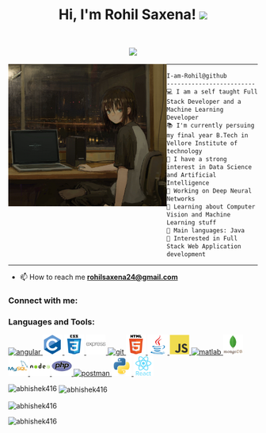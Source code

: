 
<h1 align="center">
Hi, I'm Rohil Saxena!
  <img src="https://media.giphy.com/media/hvRJCLFzcasrR4ia7z/giphy.gif" width="30"></h1>
 
<br/>

<p align="center">
  <img src="https://readme-typing-svg.herokuapp.com?lines=IT+Student;Full+Stack+Web+Developer;AI%20|%20ML%20Enthusiast;Exploring%20new%20AI%20technologies&center=true&width=380&height=45">
</p>

<img align="left" src="https://github.com/Abhishek416/My_Images/blob/main/cropped_image.png"  width="320" />
<hr>

```
I-am-Rohil@github
-------------------------
💻 I am a self taught Full Stack Developer and a Machine Learning Developer
📚 I'm currently persuing my final year B.Tech in Vellore Institute of technology 
📝 I have a strong interest in Data Science and Artificial Intelligence
🔭 Working on Deep Neural Networks
🌱 Learning about Computer Vision and Machine Learning stuff
🌟 Main languages: Java
🚩 Interested in Full Stack Web Application development
```
<hr>




- 📫 How to reach me **rohilsaxena24@gmail.com**

<h3 align="left">Connect with me:</h3>
<p align="left">
</p>

<h3 align="left">Languages and Tools:</h3>
<p align="left"> <a href="https://angular.io" target="_blank" rel="noreferrer"> <img src="https://angular.io/assets/images/logos/angular/angular.svg" alt="angular" width="40" height="40"/> </a> <a href="https://www.cprogramming.com/" target="_blank" rel="noreferrer"> <img src="https://raw.githubusercontent.com/devicons/devicon/master/icons/c/c-original.svg" alt="c" width="40" height="40"/> </a> <a href="https://www.w3schools.com/css/" target="_blank" rel="noreferrer"> <img src="https://raw.githubusercontent.com/devicons/devicon/master/icons/css3/css3-original-wordmark.svg" alt="css3" width="40" height="40"/> </a> <a href="https://expressjs.com" target="_blank" rel="noreferrer"> <img src="https://raw.githubusercontent.com/devicons/devicon/master/icons/express/express-original-wordmark.svg" alt="express" width="40" height="40"/> </a> <a href="https://git-scm.com/" target="_blank" rel="noreferrer"> <img src="https://www.vectorlogo.zone/logos/git-scm/git-scm-icon.svg" alt="git" width="40" height="40"/> </a> <a href="https://www.w3.org/html/" target="_blank" rel="noreferrer"> <img src="https://raw.githubusercontent.com/devicons/devicon/master/icons/html5/html5-original-wordmark.svg" alt="html5" width="40" height="40"/> </a> <a href="https://www.java.com" target="_blank" rel="noreferrer"> <img src="https://raw.githubusercontent.com/devicons/devicon/master/icons/java/java-original.svg" alt="java" width="40" height="40"/> </a> <a href="https://developer.mozilla.org/en-US/docs/Web/JavaScript" target="_blank" rel="noreferrer"> <img src="https://raw.githubusercontent.com/devicons/devicon/master/icons/javascript/javascript-original.svg" alt="javascript" width="40" height="40"/> </a> <a href="https://www.mathworks.com/" target="_blank" rel="noreferrer"> <img src="https://upload.wikimedia.org/wikipedia/commons/2/21/Matlab_Logo.png" alt="matlab" width="40" height="40"/> </a> <a href="https://www.mongodb.com/" target="_blank" rel="noreferrer"> <img src="https://raw.githubusercontent.com/devicons/devicon/master/icons/mongodb/mongodb-original-wordmark.svg" alt="mongodb" width="40" height="40"/> </a> <a href="https://www.mysql.com/" target="_blank" rel="noreferrer"> <img src="https://raw.githubusercontent.com/devicons/devicon/master/icons/mysql/mysql-original-wordmark.svg" alt="mysql" width="40" height="40"/> </a> <a href="https://nodejs.org" target="_blank" rel="noreferrer"> <img src="https://raw.githubusercontent.com/devicons/devicon/master/icons/nodejs/nodejs-original-wordmark.svg" alt="nodejs" width="40" height="40"/> </a> <a href="https://www.php.net" target="_blank" rel="noreferrer"> <img src="https://raw.githubusercontent.com/devicons/devicon/master/icons/php/php-original.svg" alt="php" width="40" height="40"/> </a> <a href="https://postman.com" target="_blank" rel="noreferrer"> <img src="https://www.vectorlogo.zone/logos/getpostman/getpostman-icon.svg" alt="postman" width="40" height="40"/> </a> <a href="https://www.python.org" target="_blank" rel="noreferrer"> <img src="https://raw.githubusercontent.com/devicons/devicon/master/icons/python/python-original.svg" alt="python" width="40" height="40"/> </a> <a href="https://reactjs.org/" target="_blank" rel="noreferrer"> <img src="https://raw.githubusercontent.com/devicons/devicon/master/icons/react/react-original-wordmark.svg" alt="react" width="40" height="40"/> </a> </p>

<p><img align="left" src="https://github-readme-stats.vercel.app/api/top-langs?username=abhishek416&show_icons=true&locale=en&layout=compact" alt="abhishek416" /></p>

<p>&nbsp;<img align="center" src="https://github-readme-stats.vercel.app/api?username=abhishek416&show_icons=true&locale=en" alt="abhishek416" /></p>

<p><img align="center" src="https://github-readme-streak-stats.herokuapp.com/?user=abhishek416&" alt="abhishek416" /></p>

<p align="left"> <img src="https://komarev.com/ghpvc/?username=abhishek416&label=Profile%20views&color=0e75b6&style=flat" alt="abhishek416" /> </p>
